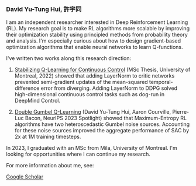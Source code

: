 ### David Yu-Tung Hui, 許宇同

I am an independent researcher interested in Deep Reinforcement Learning (RL).
My research goal is to make RL algorithms more scalable by improving their optimization stability using principled methods from probability theory and analysis.
I'm especially curious about how to design gradient-based optimization algorithms that enable neural networks to learn Q-functions.

I've written two works along this research direction:
1. [Stabilizing Q-Learning for Continuous Control](https://papyrus.bib.umontreal.ca/xmlui/bitstream/handle/1866/32085/Hui_David_Yu-Tung_2022_memoire.pdf) (MSc Thesis, University of Montreal, 2022)
showed that adding LayerNorm to critic networks prevented semi-gradient updates of the mean-squared temporal-difference error from diverging.
Adding LayerNorm to DDPG solved high-dimensional continuous control tasks such as dog-run in DeepMind Control.

2. [Double Gumbel Q-Learning](https://openreview.net/forum?id=UdaTyy0BNB) (David Yu-Tung Hui, Aaron Courville, Pierre-Luc Bacon, NeurIPS 2023 Spotlight)
showed that Maximum-Entropy RL algorithms have two heteroscedastic Gumbel noise sources.
Accounting for these noise sources improved the aggregate performance of SAC by 2x at 1M training timesteps.

In 2023, I graduated with an MSc from Mila, University of Montreal.
I'm looking for opportunities where I can continue my research.

For more information about me, see:

[Google Scholar](https://scholar.google.com/citations?user=pXHOdMwAAAAJ&hl=en)
